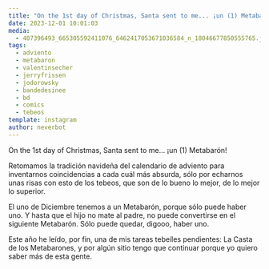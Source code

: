 ```yaml
---
title: "On the 1st day of Christmas, Santa sent to me... ¡un (1) Metabarón!"
date: 2023-12-01 10:01:03
media: 
  - 407396493_665305592411076_6462417053671036584_n_18046677850555765.jpg
tags: 
  - adviento
  - metabaron
  - valentinsecher
  - jerryfrissen
  - jodorowsky
  - bandedesinee
  - bd
  - comics
  - tebeos
template: instagram
author: neverbot
---
```


On the 1st day of Christmas, Santa sent to me... ¡un (1) Metabarón!

Retomamos la tradición navideña del calendario de adviento para inventarnos coincidencias a cada cuál más absurda, sólo por echarnos unas risas con esto de los tebeos, que son de lo bueno lo mejor, de lo mejor lo superior.

El uno de Diciembre tenemos a un Metabarón, porque sólo puede haber uno. Y hasta que el hijo no mate al padre, no puede convertirse en el siguiente Metabarón. Sólo puede quedar, digooo, haber uno.

Este año he leído, por fin, una de mis tareas tebeíles pendientes: La Casta de los Metabarones, y por algún sitio tengo que continuar porque yo quiero saber más de esta gente.
